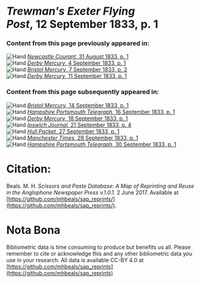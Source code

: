 # *Trewman's Exeter Flying Post*, 12 September 1833, p. 1  
  
### Content from this page previously appeared in:  
![Hand](http://scissorsandpaste.net/wp-content/uploads/2017/06/smallhandpointer.png) [*Newcastle Courant*, 31 August 1833, p. 1](https://mhbeals.github.io/sap_html/Newcastle-Courant/Newcastle-Courant-31-August-1833-p-1)  
![Hand](http://scissorsandpaste.net/wp-content/uploads/2017/06/smallhandpointer.png) [*Derby Mercury*, 4 September 1833, p. 1](https://mhbeals.github.io/sap_html/Derby-Mercury/Derby-Mercury-4-September-1833-p-1)  
![Hand](http://scissorsandpaste.net/wp-content/uploads/2017/06/smallhandpointer.png) [*Bristol Mercury*, 7 September 1833, p. 2](https://mhbeals.github.io/sap_html/Bristol-Mercury/Bristol-Mercury-7-September-1833-p-2)  
![Hand](http://scissorsandpaste.net/wp-content/uploads/2017/06/smallhandpointer.png) [*Derby Mercury*, 11 September 1833, p. 1](https://mhbeals.github.io/sap_html/Derby-Mercury/Derby-Mercury-11-September-1833-p-1)  
  
### Content from this page subsequently appeared in:  
![Hand](http://scissorsandpaste.net/wp-content/uploads/2017/06/smallhandpointer.png) [*Bristol Mercury*, 14 September 1833, p. 1](https://mhbeals.github.io/sap_html/Bristol-Mercury/Bristol-Mercury-14-September-1833-p-1)  
![Hand](http://scissorsandpaste.net/wp-content/uploads/2017/06/smallhandpointer.png) [*Hampshire Portsmouth Telegraph*, 16 September 1833, p. 1](https://mhbeals.github.io/sap_html/Hampshire-Portsmouth-Telegraph/Hampshire-Portsmouth-Telegraph-16-September-1833-p-1)  
![Hand](http://scissorsandpaste.net/wp-content/uploads/2017/06/smallhandpointer.png) [*Derby Mercury*, 18 September 1833, p. 1](https://mhbeals.github.io/sap_html/Derby-Mercury/Derby-Mercury-18-September-1833-p-1)  
![Hand](http://scissorsandpaste.net/wp-content/uploads/2017/06/smallhandpointer.png) [*Ipswich Journal*, 21 September 1833, p. 4](https://mhbeals.github.io/sap_html/Ipswich-Journal/Ipswich-Journal-21-September-1833-p-4)  
![Hand](http://scissorsandpaste.net/wp-content/uploads/2017/06/smallhandpointer.png) [*Hull Packet*, 27 September 1833, p. 1](https://mhbeals.github.io/sap_html/Hull-Packet/Hull-Packet-27-September-1833-p-1)  
![Hand](http://scissorsandpaste.net/wp-content/uploads/2017/06/smallhandpointer.png) [*Manchester Times*, 28 September 1833, p. 1](https://mhbeals.github.io/sap_html/Manchester-Times/Manchester-Times-28-September-1833-p-1)  
![Hand](http://scissorsandpaste.net/wp-content/uploads/2017/06/smallhandpointer.png) [*Hampshire Portsmouth Telegraph*, 30 September 1833, p. 1](https://mhbeals.github.io/sap_html/Hampshire-Portsmouth-Telegraph/Hampshire-Portsmouth-Telegraph-30-September-1833-p-1)  


# Citation: 

Beals. M. H. *Scissors and Paste Database: A Map of Reprinting and Reuse in the Anglophone Newspaper Press v.1.0.1.* 2 June 2017. Available at [https://github.com/mhbeals/sap_reprints/](https://github.com/mhbeals/sap_reprints/). 

# Nota Bona

Bibliometric data is time consuming to produce but benefits us all. Please remember to cite or acknowledge this and any other bibliometric data you use in your research. All data is available CC-BY 4.0 at [https://github.com/mhbeals/sap_reprints](https://github.com/mhbeals/sap_reprints)